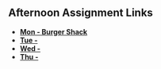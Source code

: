 ## Afternoon Assignment Links

* **[Mon - Burger Shack](https://github.com/jaredrcarlson/burgershack)**
* **[Tue - ]()**
* **[Wed - ]()**
* **[Thu - ]()**
